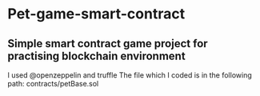 # Pet-game-smart-contract

## Simple smart contract game project for practising blockchain environment

I used @openzeppelin and truffle
The file which I coded is in the following path: contracts/petBase.sol
